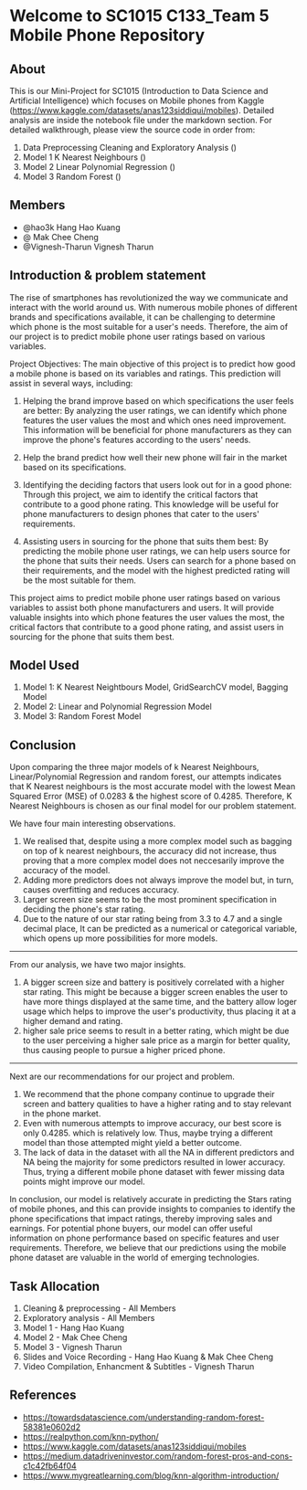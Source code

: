 # Welcome to SC1015 C133_Team 5 Mobile Phone Repository

## About

This is our Mini-Project for SC1015 (Introduction to Data Science and Artificial Intelligence) which focuses on Mobile phones from Kaggle (https://www.kaggle.com/datasets/anas123siddiqui/mobiles). Detailed analysis are inside the notebook file under the markdown section. For detailed walkthrough, please view the source code in order from:

1. Data Preprocessing Cleaning and Exploratory Analysis ()
2. Model 1 K Nearest Neighbours ()
3. Model 2 Linear Polynomial Regression ()
4. Model 3 Random Forest ()

## Members
- @hao3k Hang Hao Kuang
- @      Mak Chee Cheng
- @Vignesh-Tharun      Vignesh Tharun

## Introduction & problem statement

The rise of smartphones has revolutionized the way we communicate and interact with the world around us. With numerous mobile phones of different brands and specifications available, it can be challenging to determine which phone is the most suitable for a user's needs. Therefore, the aim of our project is to predict mobile phone user ratings based on various variables.

Project Objectives:
The main objective of this project is to predict how good a mobile phone is based on its variables and ratings. This prediction will assist in several ways, including:

1. Helping the brand improve based on which specifications the user feels are better: By analyzing the user ratings, we can identify which phone features the user values the most and which ones need improvement. This information will be beneficial for phone manufacturers as they can improve the phone's features according to the users' needs.
2. Help the brand predict how well their new phone will fair in the market based on its specifications.
3. Identifying the deciding factors that users look out for in a good phone: Through this project, we aim to identify the critical factors that contribute to a good phone rating. This knowledge will be useful for phone manufacturers to design phones that cater to the users' requirements.

4. Assisting users in sourcing for the phone that suits them best: By predicting the mobile phone user ratings, we can help users source for the phone that suits their needs. Users can search for a phone based on their requirements, and the model with the highest predicted rating will be the most suitable for them.

This project aims to predict mobile phone user ratings based on various variables to assist both phone manufacturers and users. It will provide valuable insights into which phone features the user values the most, the critical factors that contribute to a good phone rating, and assist users in sourcing for the phone that suits them best.

## Model Used
1. Model 1: K Nearest Neightbours Model, GridSearchCV model, Bagging Model
2. Model 2: Linear and Polynomial Regression Model
3. Model 3: Random Forest Model


## Conclusion
Upon comparing the three major models of k Nearest Neighbours, Linear/Polynomial Regression and random forest, our attempts indicates that K Nearest neighbours is the most accurate model with the lowest Mean Squared Error (MSE) of 0.0283 & the highest score of 0.4285. Therefore, K Nearest Neighbours is chosen as our final model for our problem statement.

We have four main interesting observations.
1. We realised that, despite using a more complex model such as bagging on top of k nearest neighbours, the accuracy did not increase, thus proving that a more complex model does not neccesarily improve the accuracy of the model.
2. Adding more predictors does not always improve the model but, in turn, causes overfitting and reduces accuracy.
3. Larger screen size seems to be the most prominent specification in deciding the phone's star rating.
4. Due to the nature of our star rating being from 3.3 to 4.7 and a single decimal place, It can be predicted as a numerical or categorical variable, which opens up more possibilities for more models.
 
--------------------------------------------------------------------------------------------------------------
From our analysis, we have two major insights.
1. A bigger screen size and battery is positively correlated with a higher star rating. This might be because a bigger screen enables the user to have more things displayed at the same time, and the battery allow loger usage which helps to improve the user's productivity, thus placing it at a higher demand and rating.
2. higher sale price seems to result in a better rating, which might be due to the user perceiving a higher sale price as a margin for better quality, thus causing people to pursue a higher priced phone.
 
 
--------------------------------------------------------------------------------------------------------------
Next are our recommendations for our project and problem.
1. We recommend that the phone company continue to upgrade their screen and battery qualities to have a higher rating and to stay relevant in the phone market.
2. Even with numerous attempts to improve accuracy, our best score is only 0.4285. which is relatively low. Thus, maybe trying a different model than those attempted might yield a better outcome.
3. The lack of data in the dataset with all the NA in different predictors and NA being the majority for some predictors resulted in lower accuracy. Thus, trying a different mobile phone dataset with fewer missing data points might improve our model.
 

In conclusion, our model is relatively accurate in predicting the Stars rating of mobile phones, and this can provide insights to companies to identify the phone specifications that impact ratings, thereby improving sales and earnings. For potential phone buyers, our model can offer useful information on phone performance based on specific features and user requirements. Therefore, we believe that our predictions using the mobile phone dataset are valuable in the world of emerging technologies.

## Task Allocation
1. Cleaning & preprocessing - All Members
2. Exploratory analysis - All Members
3. Model 1 - Hang Hao Kuang
4. Model 2 - Mak Chee Cheng
5. Model 3 - Vignesh Tharun
6. Slides and Voice Recording - Hang Hao Kuang & Mak Chee Cheng
7. Video Compilation, Enhancment & Subtitles - Vignesh Tharun

## References
- https://towardsdatascience.com/understanding-random-forest-58381e0602d2
- https://realpython.com/knn-python/ 
- https://www.kaggle.com/datasets/anas123siddiqui/mobiles
- https://medium.datadriveninvestor.com/random-forest-pros-and-cons-c1c42fb64f04
- https://www.mygreatlearning.com/blog/knn-algorithm-introduction/
